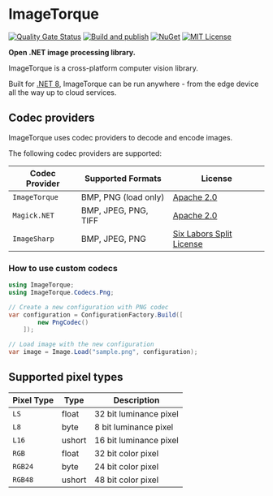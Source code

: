 # ImageTorque

[![Quality Gate Status](https://sonarcloud.io/api/project_badges/measure?project=Source-Alchemists_ImageTorque&metric=alert_status)](https://sonarcloud.io/summary/new_code?id=Source-Alchemists_ImageTorque)
[![Build and publish](https://github.com/Source-Alchemists/ImageTorque/actions/workflows/build-and-publish.yml/badge.svg)](https://github.com/Source-Alchemists/ImageTorque/actions)
[![NuGet](https://img.shields.io/nuget/v/ImageTorque.svg)](https://www.nuget.org/packages/ImageTorque/)
[![MIT License](https://img.shields.io/badge/License-Apache_2.0-blue)](https://github.com/Source-Alchemists/ImageTorque/blob/main/LICENSE)

**Open .NET image processing library.**

ImageTorque is a cross-platform computer vision library.

Built for [.NET 8](https://dotnet.microsoft.com/en-us/download/dotnet/8.0), ImageTorque can be run anywhere - from the edge device all the way up to cloud services.

## Codec providers

ImageTorque uses codec providers to decode and encode images.

The following codec providers are supported:

| Codec Provider | Supported Formats    | License |
|----------------|----------------------|---------|
| `ImageTorque`  | BMP, PNG (load only) | [Apache 2.0](../../LICENSE) |
| `Magick.NET`   | BMP, JPEG, PNG, TIFF | [Apache 2.0](https://github.com/dlemstra/Magick.NET/blob/main/License.txt) |
| `ImageSharp`   | BMP, JPEG, PNG       | [Six Labors Split License](https://github.com/SixLabors/ImageSharp/blob/main/LICENSE) |

### How to use custom codecs

```csharp
using ImageTorque;
using ImageTorque.Codecs.Png;

// Create a new configuration with PNG codec
var configuration = ConfigurationFactory.Build([
        new PngCodec()
    ]);

// Load image with the new configuration
var image = Image.Load("sample.png", configuration);
```

## Supported pixel types

| Pixel Type | Type   | Description            |
|------------|--------|------------------------|
| `LS`       | float  | 32 bit luminance pixel |
| `L8`       | byte   | 8 bit luminance pixel  |
| `L16`      | ushort | 16 bit luminance pixel |
| `RGB`      | float  | 32 bit color pixel     |
| `RGB24`    | byte   | 24 bit color pixel     |
| `RGB48`    | ushort | 48 bit color pixel     |
